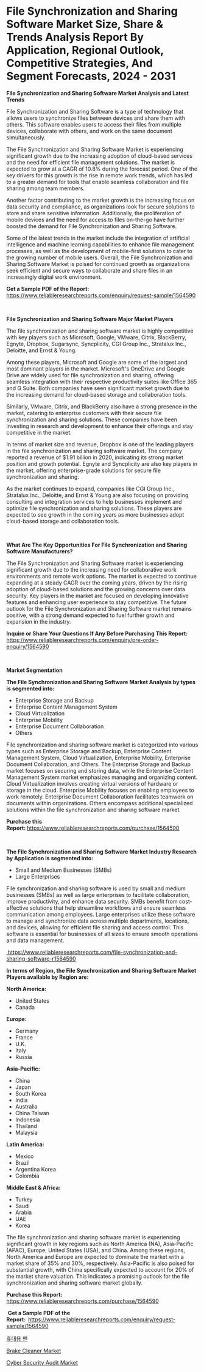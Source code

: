 <p><h1>File Synchronization and Sharing Software Market Size, Share & Trends Analysis Report By Application, Regional Outlook, Competitive Strategies, And Segment Forecasts, 2024 - 2031</h1></p><p><strong>File Synchronization and Sharing Software Market Analysis and Latest Trends</strong></p>
<p><p>File Synchronization and Sharing Software is a type of technology that allows users to synchronize files between devices and share them with others. This software enables users to access their files from multiple devices, collaborate with others, and work on the same document simultaneously.</p><p>The File Synchronization and Sharing Software Market is experiencing significant growth due to the increasing adoption of cloud-based services and the need for efficient file management solutions. The market is expected to grow at a CAGR of 10.8% during the forecast period. One of the key drivers for this growth is the rise in remote work trends, which has led to a greater demand for tools that enable seamless collaboration and file sharing among team members.</p><p>Another factor contributing to the market growth is the increasing focus on data security and compliance, as organizations look for secure solutions to store and share sensitive information. Additionally, the proliferation of mobile devices and the need for access to files on-the-go have further boosted the demand for File Synchronization and Sharing Software.</p><p>Some of the latest trends in the market include the integration of artificial intelligence and machine learning capabilities to enhance file management processes, as well as the development of mobile-first solutions to cater to the growing number of mobile users. Overall, the File Synchronization and Sharing Software Market is poised for continued growth as organizations seek efficient and secure ways to collaborate and share files in an increasingly digital work environment.</p></p>
<p><strong>Get a Sample PDF of the Report:&nbsp;</strong> <a href="https://www.reliableresearchreports.com/enquiry/request-sample/1564590">https://www.reliableresearchreports.com/enquiry/request-sample/1564590</a></p>
<p>&nbsp;</p>
<p><strong>File Synchronization and Sharing Software Major Market Players</strong></p>
<p><p>The file synchronization and sharing software market is highly competitive with key players such as Microsoft, Google, VMware, Citrix, BlackBerry, Egnyte, Dropbox, Sugarsync, Syncplicity, CGI Group Inc., Stratalux Inc., Deloitte, and Ernst & Young.</p><p>Among these players, Microsoft and Google are some of the largest and most dominant players in the market. Microsoft's OneDrive and Google Drive are widely used for file synchronization and sharing, offering seamless integration with their respective productivity suites like Office 365 and G Suite. Both companies have seen significant market growth due to the increasing demand for cloud-based storage and collaboration tools.</p><p>Similarly, VMware, Citrix, and BlackBerry also have a strong presence in the market, catering to enterprise customers with their secure file synchronization and sharing solutions. These companies have been investing in research and development to enhance their offerings and stay competitive in the market.</p><p>In terms of market size and revenue, Dropbox is one of the leading players in the file synchronization and sharing software market. The company reported a revenue of $1.91 billion in 2020, indicating its strong market position and growth potential. Egnyte and Syncplicity are also key players in the market, offering enterprise-grade solutions for secure file synchronization and sharing.</p><p>As the market continues to expand, companies like CGI Group Inc., Stratalux Inc., Deloitte, and Ernst & Young are also focusing on providing consulting and integration services to help businesses implement and optimize file synchronization and sharing solutions. These players are expected to see growth in the coming years as more businesses adopt cloud-based storage and collaboration tools.</p></p>
<p>&nbsp;</p>
<p><strong>What Are The Key Opportunities For File Synchronization and Sharing Software Manufacturers?</strong></p>
<p><p>The File Synchronization and Sharing Software market is experiencing significant growth due to the increasing need for collaborative work environments and remote work options. The market is expected to continue expanding at a steady CAGR over the coming years, driven by the rising adoption of cloud-based solutions and the growing concerns over data security. Key players in the market are focused on developing innovative features and enhancing user experience to stay competitive. The future outlook for the File Synchronization and Sharing Software market remains positive, with a strong demand expected to fuel further growth and expansion in the industry.</p></p>
<p><strong>Inquire or Share Your Questions If Any Before Purchasing This Report:</strong> <a href="https://www.reliableresearchreports.com/enquiry/pre-order-enquiry/1564590">https://www.reliableresearchreports.com/enquiry/pre-order-enquiry/1564590</a></p>
<p>&nbsp;</p>
<p><strong>Market Segmentation</strong></p>
<p><strong>The File Synchronization and Sharing Software Market Analysis by types is segmented into:</strong></p>
<p><ul><li>Enterprise Storage and Backup</li><li>Enterprise Content Management System</li><li>Cloud Virtualization</li><li>Enterprise Mobility</li><li>Enterprise Document Collaboration</li><li>Others</li></ul></p>
<p><p>File synchronization and sharing software market is categorized into various types such as Enterprise Storage and Backup, Enterprise Content Management System, Cloud Virtualization, Enterprise Mobility, Enterprise Document Collaboration, and Others. The Enterprise Storage and Backup market focuses on securing and storing data, while the Enterprise Content Management System market emphasizes managing and organizing content. Cloud Virtualization involves creating virtual versions of hardware or storage in the cloud. Enterprise Mobility focuses on enabling employees to work remotely. Enterprise Document Collaboration facilitates teamwork on documents within organizations. Others encompass additional specialized solutions within the file synchronization and sharing software market.</p></p>
<p><strong>Purchase this Report:&nbsp;</strong><a href="https://www.reliableresearchreports.com/purchase/1564590">https://www.reliableresearchreports.com/purchase/1564590</a></p>
<p>&nbsp;</p>
<p><strong>The File Synchronization and Sharing Software Market Industry Research by Application is segmented into:</strong></p>
<p><ul><li>Small and Medium Businesses (SMBs)</li><li>Large Enterprises</li></ul></p>
<p><p>File synchronization and sharing software is used by small and medium businesses (SMBs) as well as large enterprises to facilitate collaboration, improve productivity, and enhance data security. SMBs benefit from cost-effective solutions that help streamline workflows and ensure seamless communication among employees. Large enterprises utilize these software to manage and synchronize data across multiple departments, locations, and devices, allowing for efficient file sharing and access control. This software is essential for businesses of all sizes to ensure smooth operations and data management.</p></p>
<p><a href="https://www.reliableresearchreports.com/file-synchronization-and-sharing-software-r1564590">&nbsp;https://www.reliableresearchreports.com/file-synchronization-and-sharing-software-r1564590</a></p>
<p><strong>In terms of Region, the File Synchronization and Sharing Software Market Players available by Region are:</strong></p>
<p>
    <p> <strong> North America: </strong>
        <ul>
            <li>United States</li>
            <li>Canada</li>
        </ul>
        </p> 
    <p> <strong> Europe: </strong>
        <ul>
            <li>Germany</li>
            <li>France</li>
            <li>U.K.</li>
            <li>Italy</li>
            <li>Russia</li>
        </ul>
        </p> 
    <p> <strong> Asia-Pacific: </strong>
        <ul>
            <li>China</li>
            <li>Japan</li>
            <li>South Korea</li>
            <li>India</li>
            <li>Australia</li>
            <li>China Taiwan</li>
            <li>Indonesia</li>
            <li>Thailand</li>
            <li>Malaysia</li>
        </ul>
        </p> 
    <p> <strong> Latin America: </strong>
        <ul>
            <li>Mexico</li>
            <li>Brazil</li>
            <li>Argentina Korea</li>
            <li>Colombia</li>
        </ul>
        </p> 
    <p> <strong> Middle East & Africa: </strong>
        <ul>
            <li>Turkey</li>
            <li>Saudi</li>
            <li>Arabia</li>
            <li>UAE</li>
            <li>Korea</li>
        </ul>
    </p>
    </p>
<p><p>The file synchronization and sharing software market is experiencing significant growth in key regions such as North America (NA), Asia-Pacific (APAC), Europe, United States (USA), and China. Among these regions, North America and Europe are expected to dominate the market with a market share of 35% and 30%, respectively. Asia-Pacific is also poised for substantial growth, with China specifically expected to account for 20% of the market share valuation. This indicates a promising outlook for the file synchronization and sharing software market globally.</p></p>
<p><strong>Purchase this Report: </strong><a href="https://www.reliableresearchreports.com/purchase/1564590">https://www.reliableresearchreports.com/purchase/1564590</a></p>
<p>&nbsp;<strong>Get a Sample PDF of the Report:&nbsp;&nbsp;</strong><a href="https://www.reliableresearchreports.com/enquiry/request-sample/1564590">https://www.reliableresearchreports.com/enquiry/request-sample/1564590</a></p>
<p><strong></strong></p>
<p><p><a href="https://medium.com/@douglasvasquez626/%ED%9C%B4%EB%8C%80%EC%9A%A9-%EC%84%A0%ED%92%8D%EA%B8%B0-%EC%8B%9C%EC%9E%A5-%EA%B2%BD%EC%9F%81-%EB%B6%84%EC%84%9D-%EC%8B%9C%EC%9E%A5-%EB%8F%99%ED%96%A5-%EB%B0%8F-2031%EB%85%84%EA%B9%8C%EC%A7%80%EC%9D%98-%EC%98%88%EC%B8%A1-42d541db8324">휴대용 팬</a></p><p><a href="https://www.linkedin.com/pulse/brake-cleaner-market-provides-comprehensive-analysis-including-7zcte?trackingId=tOA0%2B8x5dmbuKnQwIBde7g%3D%3D">Brake Cleaner Market</a></p><p><a href="https://www.linkedin.com/pulse/cyber-security-audit-market-competitive-analysis-trends-forecast-gokbc?trackingId=k9Bl0C5F1l01GVo5D3sGJQ%3D%3D">Cyber Security Audit Market</a></p></p>